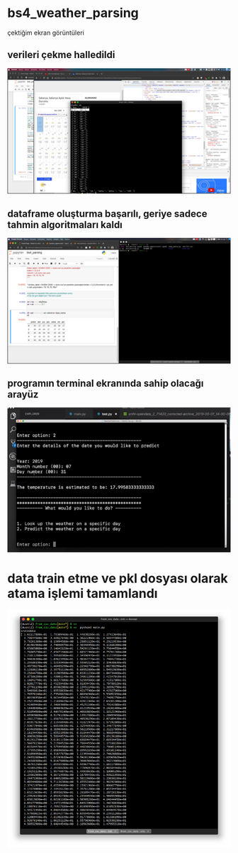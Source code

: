 # bs4_weather_parsing

çektiğim ekran görüntüleri

## verileri çekme halledildi
<img src="img/1.png"/>



## dataframe oluşturma başarılı, geriye sadece tahmin algoritmaları kaldı
<img src='img/2.png'/>




## programın terminal ekranında sahip olacağı arayüz
<img src="img/3.png"/>



# data train etme ve pkl dosyası olarak atama işlemi tamamlandı
<img src="img/4.png"/>
